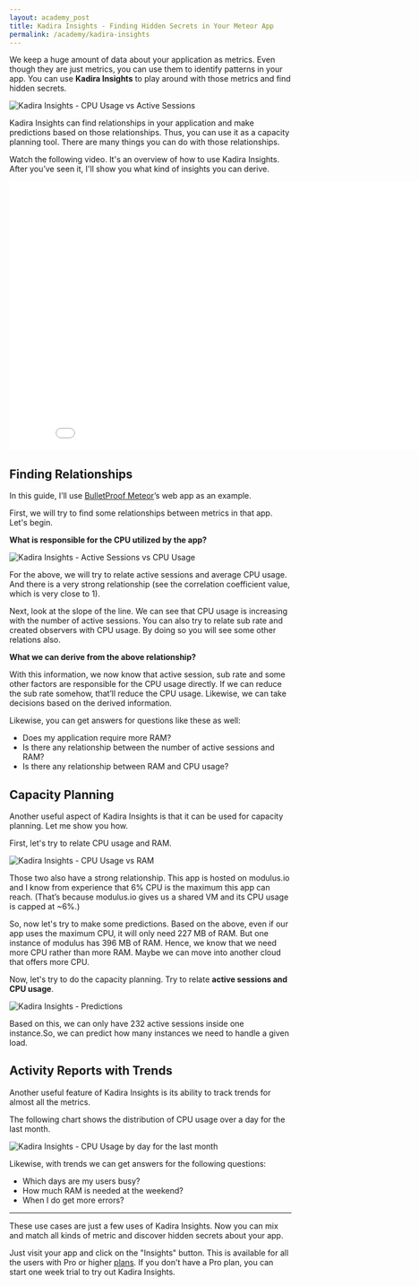 ```yaml
---
layout: academy_post
title: Kadira Insights - Finding Hidden Secrets in Your Meteor App
permalink: /academy/kadira-insights
---
```


We keep a huge amount of data about your application as metrics. Even though they are just metrics, you can use them to identify patterns in your app. You can use **Kadira Insights** to play around with those metrics and find hidden secrets.

![Kadira Insights - CPU Usage vs Active Sessions](https://cldup.com/frEDl-6BNQ.png)

Kadira Insights can find relationships in your application and make predictions based on those relationships. Thus, you can use it as a capacity planning tool. There are many things you can do with those relationships.

Watch the following video. It's an overview of how to use Kadira Insights. After you’ve seen it, I'll show you what kind of insights you can derive.

<iframe width="853" height="480" src="//www.youtube.com/embed/Xnd2Sa4s4Uk" frameborder="0" allowfullscreen="1">
</iframe>

## Finding Relationships
In this guide, I’ll use [BulletProof Meteor](https://bulletproofmeteor.com/)’s web app as an example.

First, we will try to find some relationships between metrics in that app. Let's begin.

**What is responsible for the CPU utilized by the app?**

![Kadira Insights - Active Sessions vs CPU Usage](https://cldup.com/vauPjUquL3.png)

For the above, we will try to relate active sessions and average CPU usage. And there is a very strong relationship (see the correlation coefficient value, which is very close to 1).

Next, look at the slope of the line. We can see that CPU usage is increasing with the number of active sessions. You can also try to relate sub rate and created observers with CPU usage. By doing so you will see some other relations also.

**What we can derive from the above relationship?**

With this information, we now know that active session, sub rate and some other factors are responsible for the CPU usage directly. If we can reduce the sub rate somehow, that’ll reduce the CPU usage. Likewise, we can take decisions based on the derived information.

Likewise, you can get answers for questions like these as well:

* Does my application require more RAM?
* Is there any relationship between the number of active sessions and RAM?
* Is there any relationship between RAM and CPU usage?

## Capacity Planning

Another useful aspect of Kadira Insights is that it can be used for capacity planning. Let me show you how.

First, let's try to relate CPU usage and RAM.

![Kadira Insights - CPU Usage vs RAM](https://cldup.com/b3fZ1jv6kM.png)

Those two also have a strong relationship. This app is hosted on modulus.io and I know from experience that 6% CPU is the maximum this app can reach. (That’s  because modulus.io gives us a shared VM and its CPU usage is capped at ~6%.)

So, now let's try to make some predictions. Based on the above, even if our app uses the maximum CPU, it will only need 227 MB of RAM. But one instance of modulus has 396 MB of RAM. Hence, we know that we need more CPU rather than more RAM. Maybe we can move into another cloud that offers more CPU.

Now, let's try to do the capacity planning. Try to relate **active sessions and CPU usage**.

![Kadira Insights - Predictions](https://cldup.com/GYACx25KyE.png)

Based on this, we can only have 232 active sessions inside one instance.So, we can predict how many instances we need to handle a given load. 

## Activity Reports with Trends

Another useful feature of Kadira Insights is its ability to track trends for almost all the metrics.

The following chart shows the distribution of CPU usage over a day for the last month.

![Kadira Insights - CPU Usage by day for the last month](https://cldup.com/_6BYxKu8P6.png)

Likewise, with trends we can get answers for the following questions:

* Which days are my users busy?
* How much RAM is needed at the weekend?
* When I do get more errors?

---

These use cases are just a few uses of Kadira Insights. Now you can mix and match all kinds of metric and discover hidden secrets about your app. 

Just visit your app and click on the "Insights" button. This is available for all the users with Pro or higher [plans](https://kadira.io/pricing.html). If you don't have a Pro plan, you can start one week trial to try out Kadira Insights.
